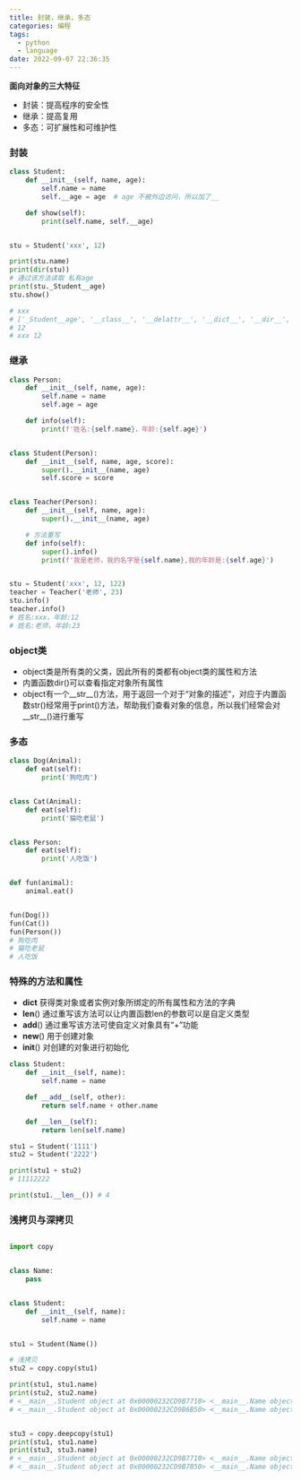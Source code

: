 ```yaml
---
title: 封装，继承，多态
categories: 编程
tags:
  - python
  - language
date: 2022-09-07 22:36:35
---
```


**面向对象的三大特征**
- 封装：提高程序的安全性
- 继承：提高复用
- 多态：可扩展性和可维护性

### 封装
```python
class Student:
    def __init__(self, name, age):
        self.name = name
        self.__age = age  # age 不被外边访问，所以加了__

    def show(self):
        print(self.name, self.__age)


stu = Student('xxx', 12)

print(stu.name)
print(dir(stu))
# 通过该方法读取 私有age
print(stu._Student__age)
stu.show()

# xxx
# ['_Student__age', '__class__', '__delattr__', '__dict__', '__dir__', '__doc__', '__eq__', '__format__', '__ge__', '__getattribute__', '__getstate__', '__gt__', '__hash__', '__init__', '__init_subclass__', '__le__', '__lt__', '__module__', '__ne__', '__new__', '__reduce__', '__reduce_ex__', '__repr__', '__setattr__', '__sizeof__', '__str__', '__subclasshook__', '__weakref__', 'name', 'show']
# 12
# xxx 12
```

### 继承
```python
class Person:
    def __init__(self, name, age):
        self.name = name
        self.age = age

    def info(self):
        print(f'姓名:{self.name}，年龄:{self.age}')


class Student(Person):
    def __init__(self, name, age, score):
        super().__init__(name, age)
        self.score = score


class Teacher(Person):
    def __init__(self, name, age):
        super().__init__(name, age)

    # 方法重写
    def info(self):
        super().info()
        print(f'我是老师，我的名字是{self.name},我的年龄是:{self.age}')


stu = Student('xxx', 12, 122)
teacher = Teacher('老师', 23)
stu.info()
teacher.info()
# 姓名:xxx，年龄:12
# 姓名:老师，年龄:23
```


### object类
- object类是所有类的父类，因此所有的类都有object类的属性和方法
- 内置函数dir()可以查看指定对象所有属性
- object有一个__str__()方法，用于返回一个对于“对象的描述”，对应于内置函数str()经常用于print()方法，帮助我们查看对象的信息，所以我们经常会对__str__()进行重写

### 多态

```python
class Dog(Animal):
    def eat(self):
        print('狗吃肉')


class Cat(Animal):
    def eat(self):
        print('猫吃老鼠')


class Person:
    def eat(self):
        print('人吃饭')


def fun(animal):
    animal.eat()


fun(Dog())
fun(Cat())
fun(Person())
# 狗吃肉
# 猫吃老鼠
# 人吃饭
```


### 特殊的方法和属性
- __dict__ 获得类对象或者实例对象所绑定的所有属性和方法的字典
- __len__() 通过重写该方法可以让内置函数len的参数可以是自定义类型
- __add__() 通过重写该方法可使自定义对象具有“+”功能
- __new__() 用于创建对象
- __init__() 对创建的对象进行初始化
 
```python
class Student:
    def __init__(self, name):
        self.name = name

    def __add__(self, other):
        return self.name + other.name

    def __len__(self):
        return len(self.name)

stu1 = Student('1111')
stu2 = Student('2222')

print(stu1 + stu2)
# 11112222

print(stu1.__len__()) # 4

```

### 浅拷贝与深拷贝
```python

import copy


class Name:
    pass


class Student:
    def __init__(self, name):
        self.name = name


stu1 = Student(Name())

# 浅拷贝
stu2 = copy.copy(stu1)

print(stu1, stu1.name)
print(stu2, stu2.name)
# <__main__.Student object at 0x00000232CD9B7710> <__main__.Name object at 0x00000232CD9B6AD0>
# <__main__.Student object at 0x00000232CD9B6B50> <__main__.Name object at 0x00000232CD9B6AD0>


stu3 = copy.deepcopy(stu1)
print(stu1, stu1.name)
print(stu3, stu3.name)
# <__main__.Student object at 0x00000232CD9B7710> <__main__.Name object at 0x00000232CD9B6AD0>
# <__main__.Student object at 0x00000232CD9B7850> <__main__.Name object at 0x00000232CD9DE610>
```
